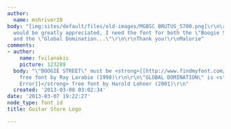 ```yaml
---
author:
  name: mshriver28
body: "[img:sites/default/files/old-images/MGBSC BRUTUS_5700.png]\r\n\r\nAny help
  would be greatly appreciated, I need the font for both the \"Boogie Street...\"
  and the \"Global Domination...\"\r\n\r\nThank you!\r\nMalorie"
comments:
- author:
    name: fvilanakis
    picture: 123289
  body: "\"BOOGIE STREET\" must be <strong>[[http://www.findmyfont.com/index.php/fonts/font-preview?fset=Dafont-1&ffam=Anklepants%20-%20Regular&fid=e54cf03151f955754d7e1c155e2661e1&fsize=48&text=BOOGIE%20STREET%20CUSTOMS&wrap=2|Anklepants]]</strong>
    free font by Ray Larabie (1998)\r\n\r\n\"GLOBAL DOMINATION\" is <strong>[[http://www.findmyfont.com/index.php/fonts/font-preview?fset=Dafont-1&ffam=Font%20Error%20-%20Regular&fid=6d6cc4b6f03263d16be4a0f1b51458c6&fsize=60&text=EUROPE%20AFRICA%20AUSTRALIA%20FAR%20EAST&wrap=2|Font
    Error]]</strong> free font by Harold Lohner (2001)\r\n"
  created: '2013-03-08 03:02:34'
date: '2013-03-07 19:22:27'
node_type: font_id
title: Guitar Store Logo

---
```

